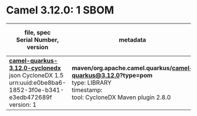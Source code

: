 Camel 3.12.0: 1 SBOM
=======

| file, spec<br>Serial Number, version| metadata | components<br>by type<br>- libs purl types |
| ----------------------------------- | -------- | ------------------------------------------ |
| **[camel-quarkus-3.12.0-cyclonedx](maven/org.apache.camel.quarkus/camel-quarkus/3.12.0/camel-quarkus-3.12.0-cyclonedx.json)**<br>json CycloneDX 1.5<br>urn:uuid:e0be8ba6-1852-3f0e-b341-e3edb472689f<br>version: 1 | **maven/org.apache.camel.quarkus/camel-quarkus@3.12.0?type=pom**<br>type: LIBRARY<br>timestamp: <br>tool: CycloneDX Maven plugin 2.8.0 | 3581<br>`library`: 3581 <br>- `maven`: 3581  |
